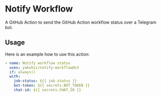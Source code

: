 # Notify Workflow

A GitHub Action to send the GitHub Action workflow status over a Telegram bot.

## Usage

Here is an example how to use this action:

```yaml  
- name: Notify workflow status
  uses: yakuhzi/notify-workflow@v3
  if: always()
  with:
    job-status: ${{ job.status }}
    bot-token: ${{ secrets.BOT_TOKEN }}
    chat-id: ${{ secrets.CHAT_ID }}
```